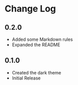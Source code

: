 # Change Log

## 0.2.0
- Added some Markdown rules
- Expanded the README
  
## 0.1.0
- Created the dark theme
- Initial Release